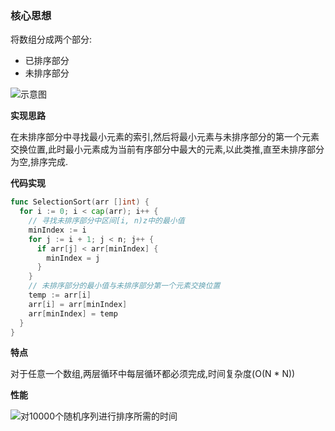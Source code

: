 ### 核心思想

将数组分成两个部分:

- 已排序部分
- 未排序部分

![示意图](http://linyimin-blog.oss-cn-beijing.aliyuncs.com/cjlnuz6z40001wzkhosss0q2i.png)

**实现思路**

在未排序部分中寻找最小元素的索引,然后将最小元素与未排序部分的第一个元素交换位置,此时最小元素成为当前有序部分中最大的元素,以此类推,直至未排序部分为空,排序完成.

**代码实现**

```go
func SelectionSort(arr []int) {
  for i := 0; i < cap(arr); i++ {
    // 寻找未排序部分中区间[i, n)z中的最小值
    minIndex := i
    for j := i + 1; j < n; j++ {
      if arr[j] < arr[minIndex] {
        minIndex = j
      }
    }
    // 未排序部分的最小值与未排序部分第一个元素交换位置
    temp := arr[i]
    arr[i] = arr[minIndex]
    arr[minIndex] = temp
  }
}
```

**特点**

对于任意一个数组,两层循环中每层循环都必须完成,时间复杂度(O(N * N))

**性能**

![对10000个随机序列进行排序所需的时间](http://linyimin-blog.oss-cn-beijing.aliyuncs.com/cjm0nvrwh0000j7khjrk2rbc6.png)